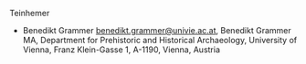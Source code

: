 Teinhemer

- Benedikt Grammer <benedikt.grammer@univie.ac.at>, Benedikt Grammer MA, Department for Prehistoric and Historical Archaeology, University of Vienna, Franz Klein-Gasse 1, A-1190, Vienna, Austria
 

